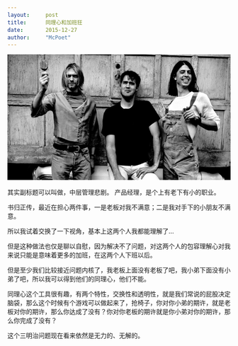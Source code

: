 ```yaml
---
layout:     post
title:      同理心和加班狂
date:       2015-12-27
author:     "McPoet"
---
```

![alt text](img/nirvana.jpg "Logo Title Text 1")

其实副标题可以叫做，中层管理悲剧。
产品经理，是个上有老下有小的职业。

书归正传，最近在担心两件事，一是老板对我不满意；二是我对手下的小朋友不满意。

所以我试着交换了一下视角，基本上这两个人我都能理解了…

但是这种做法也仅是聊以自慰，因为解决不了问题，对这两个人的包容理解心对我来说只能是意味着更多的加班，在这两个人下班以后。

但是至少我们比较接近问题内核了，我老板上面没有老板了吧，我小弟下面没有小弟了吧，所以我可以得到他们的同理心，他们不能。

同理心这个工具很有趣，有两个特性，交换性和透明性，就是我们常说的屁股决定脑袋，那么这个时候有个游戏可以做起来了，抢椅子，你对你小弟的期许，就是老板对你的期许，那么你达成了没有？你对你老板的期许就是你小弟对你的期许，那么你完成了没有？

这个三明治问题现在看来依然是无力的、无解的。
